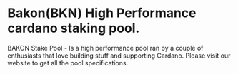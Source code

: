 # Bakon(BKN) High Performance cardano staking pool.
BAKON Stake Pool - Is a high performance pool ran by a couple of enthusiasts that love building stuff and supporting Cardano. Please visit our website to get all the pool specifications.
